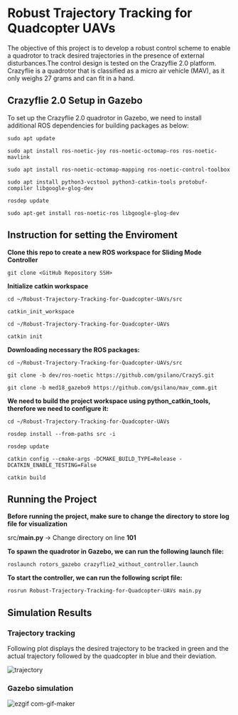 # Robust Trajectory Tracking for Quadcopter UAVs

The objective of this project is to develop a robust control scheme to enable a quadrotor to track
desired trajectories in the presence of external disturbances.The control design is tested on the Crazyflie 2.0 platform. Crazyflie is a quadrotor
that is classified as a micro air vehicle (MAV), as it only weighs 27 grams and can fit in a hand.

## Crazyflie 2.0 Setup in Gazebo

To set up the Crazyflie 2.0 quadrotor in Gazebo, we need to install additional ROS dependencies
for building packages as below:
```
sudo apt update
```
```
sudo apt install ros-noetic-joy ros-noetic-octomap-ros ros-noetic-mavlink
```
```
sudo apt install ros-noetic-octomap-mapping ros-noetic-control-toolbox
```
```
sudo apt install python3-vcstool python3-catkin-tools protobuf-compiler libgoogle-glog-dev
```
```
rosdep update
```
```
sudo apt-get install ros-noetic-ros libgoogle-glog-dev
```
## Instruction for setting the Enviroment 

**Clone this repo to create a new ROS workspace for Sliding Mode Controller**

```
git clone <GitHub Repository SSH>
```
**Initialize catkin workspace**

```
cd ~/Robust-Trajectory-Tracking-for-Quadcopter-UAVs/src
```

```
catkin_init_workspace
```
```
cd ~/Robust-Trajectory-Tracking-for-Quadcopter-UAVs
```
```
catkin init
```

**Downloading necessary the ROS packages:**

```
cd ~/Robust-Trajectory-Tracking-for-Quadcopter-UAVs/src
```
```
git clone -b dev/ros-noetic https://github.com/gsilano/CrazyS.git
```
```
git clone -b med18_gazebo9 https://github.com/gsilano/mav_comm.git
```

**We need to build the project workspace using python_catkin_tools, therefore we need to configure it:**
```
cd ~/Robust-Trajectory-Tracking-for-Quadcopter-UAVs
```
```
rosdep install --from-paths src -i
```
```
rosdep update
```
```
catkin config --cmake-args -DCMAKE_BUILD_TYPE=Release -DCATKIN_ENABLE_TESTING=False
```
```
catkin build
```
## Running the Project

**Before running the project, make sure to change the directory to store log file for visualization**

src/**main.py** -> Change directory on line **101**

**To spawn the quadrotor in Gazebo, we can run the following launch file:**

```
roslaunch rotors_gazebo crazyflie2_without_controller.launch
```
**To start the controller, we can run the following script file:**
```
rosrun Robust-Trajectory-Tracking-for-Quadcopter-UAVs main.py
```

## Simulation Results

### **Trajectory tracking**

Following plot displays the desired trajectory to be tracked in green and the actual trajectory followed by the quadcopter in blue and their deviation.

![trajectory](https://user-images.githubusercontent.com/72921304/208376503-250e9ea8-881f-4274-8a5b-c75674691157.png)

### **Gazebo simulation**

![ezgif com-gif-maker](https://user-images.githubusercontent.com/72921304/208376568-bcdbbdfb-691d-4f91-98c8-67eb480cf2fb.gif)
